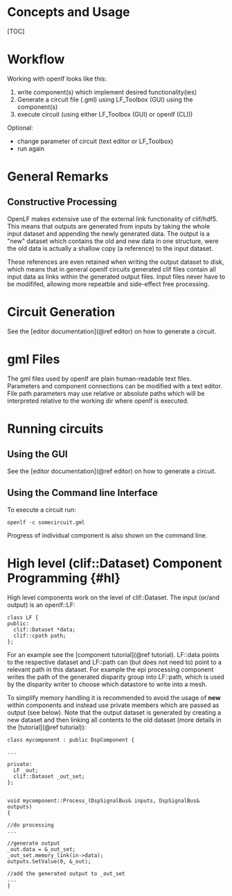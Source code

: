 Concepts and Usage
================

[TOC]

# Workflow

Working with openlf looks like this:
1. write component(s) which implement desired functionality(ies)
1. Generate a circuit file (.gml) using LF_Toolbox (GUI) using the component(s)
1. execute circuit (using either LF_Toolbox (GUI) or openlf (CLI))

Optional:
- change parameter of circuit (text editor or LF_Toolbox)
- run again

# General Remarks

## Constructive Processing

OpenLF makes extensive use of the external link functionality of clif/hdf5. This means that outputs are generated from inputs by taking the whole input dataset and appending the newly generated data. The output is a "new" dataset which contains the old and new data in one structure, were the old data is actually a shallow copy (a reference) to the input dataset. 

These references are even retained when writing the output dataset to disk, which means that in general openlf circuits generated clif files contain all input data as links within the generated output files. Input files never have to be modififed, allowing more repeatble and side-effect free processing.

# Circuit Generation

See the [editor documentation](@ref editor) on how to generate a circuit.

# gml Files

The gml files used by openlf are plain human-readable text files. Parameters and component connections can be modified with a text editor.
File path parameters may use relative or absolute paths which will be interpreted relative to the working dir where openlf is executed.

# Running circuits

## Using the GUI

See the [editor documentation](@ref editor) on how to generate a circuit.

## Using the Command line Interface

To execute a circuit run:
```
openlf -c somecircuit.gml
```
Progress of individual component is also shown on the command line.

# High level (clif::Dataset) Component Programming {#hl}

High level components work on the level of clif::Dataset. The input (or/and output) is an openlf::LF:
~~~~~~~~~~~~~{.cpp}
class LF {
public:
  clif::Dataset *data;
  clif::cpath path;
}; 
~~~~~~~~~~~~~

For an example see the [component tutorial](@ref tutorial). LF::data points to the respective dataset and LF::path can (but does not need to) point to a relevant path in this dataset. For example the epi processing component writes the path of the generated disparity group into LF::path, which is used by the disparity writer to choose which datastore to write into a mesh.

To simplify memory handling it is recommended to avoid the usage of **new** within components and instead use private members which are passed as output (see below). Note that the output dataset is generated by creating a new dataset and then linking all contents to the old dataset (more details in the [tutorial](@ref tutorial)):

~~~~~~~~~~~~~{.cpp}
class mycomponent : public DspComponent {

...

private:
  LF _out;
  clif::Dataset _out_set;
};


void mycomponent::Process_(DspSignalBus& inputs, DspSignalBus& outputs)
{

//do processing
...

//generate output
_out.data = &_out_set;
_out_set.memory_link(in->data);
outputs.SetValue(0, &_out);

//add the generated output to _out_set
... 
}
~~~~~~~~~~~~~
